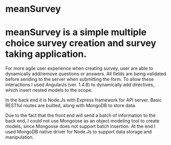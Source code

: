 # meanSurvey

# meanSurvey is a simple multiple choice survey creation and survey taking application.

For more agile user experience when creating survey, user are able to dynamically add/remove questions or answers. All fields are being validated before sending to the server when submitting the form. To allow these interactions I used AngularJs (ver. 1.4.8) to dynamically add directives, which insert nested models to the scope.

In the back end it is Node.Js with Express framework for API server. Basic RESTful routes are builted, along with MongoDB to store data.

Due to the fact that the front end will send a batch of information to the back end, I could not use Mongoose as an object modeling tool to create models, since Mongoose does not support batch insertion. At the end I used MongoDB native driver for Node.Js to support data storage and manipulation.
